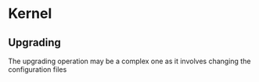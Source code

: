 # Kernel

## Upgrading

The upgrading operation may be a complex one as it involves changing the configuration files 
